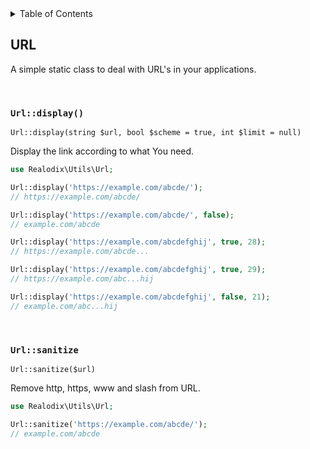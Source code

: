<!-- START doctoc generated TOC please keep comment here to allow auto update -->
<!-- DON'T EDIT THIS SECTION, INSTEAD RE-RUN doctoc TO UPDATE -->
<details>
<summary>Table of Contents</summary>

- [URL](#url)
  - [`Url::display()`](#urldisplay)
  - [`Url::sanitize`](#urlsanitize)

</details>
<!-- END doctoc generated TOC please keep comment here to allow auto update -->

URL
---

A simple static class to deal with URL's in your applications.

<br>

### `Url::display()`

`Url::display(string $url, bool $scheme = true, int $limit = null)`

Display the link according to what You need.

```php
use Realodix\Utils\Url;

Url::display('https://example.com/abcde/');
// https://example.com/abcde/

Url::display('https://example.com/abcde/', false);
// example.com/abcde

Url::display('https://example.com/abcdefghij', true, 28);
// https://example.com/abcde...

Url::display('https://example.com/abcdefghij', true, 29);
// https://example.com/abc...hij

Url::display('https://example.com/abcdefghij', false, 21);
// example.com/abc...hij
```

<br>

### `Url::sanitize`

`Url::sanitize($url)`

Remove http, https, www and slash from URL.

```php
use Realodix\Utils\Url;

Url::sanitize('https://example.com/abcde/');
// example.com/abcde
```
